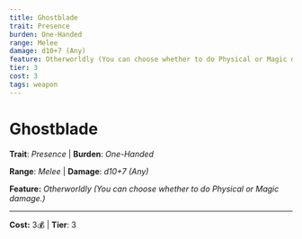```yaml
---
title: Ghostblade
trait: Presence
burden: One-Handed
range: Melee
damage: d10+7 (Any)
feature: Otherworldly (You can choose whether to do Physical or Magic damage.)
tier: 3
cost: 3
tags: weapon
---
```

# Ghostblade

**Trait**: _Presence_ | **Burden**: _One-Handed_

**Range**: _Melee_ | **Damage**: _d10+7 (Any)_

**Feature:** _Otherworldly (You can choose whether to do Physical or Magic damage.)_

___
**Cost:** 3💰 | **Tier**: 3

